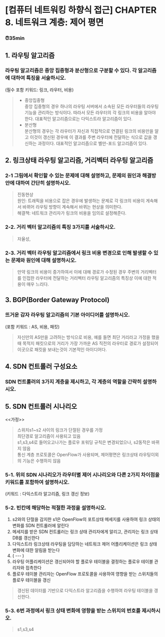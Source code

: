 # [컴퓨터 네트워킹 하향식 접근] CHAPTER 8. 네트워크 계층: 제어 평면

### ⏰35min

## 1. 라우팅 알고리즘
### 라우팅 알고리즘은 중앙 집중형과 분산형으로 구분할 수 있다. 각 알고리즘에 대하여 특징을 서술하시오.
(필수 포함 키워드: 링크, 라우터, 비용)

> - 중앙집중형    
>    중앙 집중형의 경우 하나의 라우팅 서버에서 소속된 모든 라우터들의 라우팅 기능을 관리하는 방식이다. 따라서 모든 라우터의 각 링크의 비용을 알아야 한다.
>    대표적인 알고리즘으로는 다익스트라 알고리즘이 있다.
> - 분산형    
>    분산형의 경우는 각 라우터가 자신과 직접적으로 연결된 링크의 비용만을 알고 이것이 갱신된 경우에 이 결과를 주변 라우터에 전달하는 식으로 값을 갱신하는 과정이다.
>    대표적인 알고리즘으로 벨만-포드 알고리즘이 있다. 
 
## 2. 링크상태 라우팅 알고리즘, 거리벡터 라우팅 알고리즘

### 2-1 그림에서 확인할 수 있는 문제에 대해 설명하고, 문제의 원인과 해결방안에 대하여 간단히 설명하시오.
> 진동현상   
> 원인: 트래픽을 비용으로 잡은 경우에 발생하는 문제로 각 링크의 비용이 게속해서 바뀌어 라우팅 방향이 계속해서 바뀌는 현상을 의미한다.   
> 해결책: 네트워크 관리자가 링크의 비용을 임의로 설정해준다.  

### 2-2. 거리 벡터 알고리즘의 특징 3가지를 서술하시오.
> 자율성, 

### 2-3. 거리 벡터 라우팅 알고리즘에서 링크 비용 변경으로 인해 발생할 수 있는 문제와 원인에 대해 설명하시오.
> 만약 링크의 비용이 증가하여서 이에 대해 경로가 수정된 경우 주변의 거리벡터를 인접한 라우터에 전달하는 거리벡터 라우팅 알고리즘의 특징상 이에 대한 적용이 매우 느리다.

## 3. BGP(Border Gateway Protocol)
### 뜨거운 감자 라우팅 알고리즘의 기본 아이디어를 설명하시오.
(포함 키워드 : AS, 비용, 패킷)
> 자신만의 AS만을 고려하는 방식으로 비용, 예를 들면 최단 거리라고 가정을 했을때 목적지 패킷으로의 거리가 가장 가까운 AS 직전의 라우터로 경로가 설정되어 이곳으로 패킷을 보내는것이 기본적인 아이디어다.


## 4. SDN 컨트롤러 구성요소

### SDN 컨트롤러의 3가지 계층을 제시하고, 각 계층의 역할을 간략히 설명하시오.
>  


## 5. SDN 컨트롤러 시나리오

<<가정>>
> 스위치s1~s2 사이의 링크가 단절된 경우를 가정<br>
> 최단경로 알고리즘이 사용되고 있음<br>
> s1,s3,s4로 들어오고나가는 플로우 포워딩 규칙은 변경되었으나, s2동작은 바뀌지 않음<br>
> 통신 계층 프로토콜은 OpenFlow가 사용되며, 제어평면은 링크상태 라우팅이외의 기능은 수행하지 않음<br>

### 5-1. 위의 SDN 시나리오가 라우터별 제어 시나리오와 다른 2가지 차이점을 키워드를 포함하여 설명하시오.
(키워드 : 다익스트라 알고리즘, 링크 갱신 정보)
> 

### 5-2. 빈칸에 해당하는 적절한 과정을 설명하시오.
1. s2와의 단절을 감지한 s1은 OpenFlow의 포트상태 메세지를 사용하여 링크 상태의 변화를 SDN 컨트롤러에 알린다
2. 메세지를 받은 SDN 컨트롤러는 링크 상태 관리자에게 알리고, 관리자는 링크 상태 DB를 갱신한다
3. 다익스트라 링크상태 라우팅을 담당하는 네트워크 제어 어플리케이션은 링크 상태 변화에 대한 알림을 받는다
4. ( --- )
5. 라우팅 어플리케이션은 갱신되어야 할 플로우 테이블을 결정하는 플로우 테이블 관리자와 접촉한다
6. 플로우 테이블 관리자는 OpenFlow 프로토콜을 사용하여 영향을 받는 스위치들의 플로우 테이블을 갱신
> 갱신된 데이터를 기반으로 다익스트라 알고리즘을 수행하여 라우팅 테이블을 갱신한다.

### 5-3. 6번 과정에서 링크 상태 변화에 영향을 받는 스위치의 번호를 제시하시오.
> s1,s3,s4